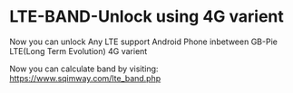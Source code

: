# LTE-BAND-Unlock using 4G varient
Now you can unlock Any LTE support Android Phone inbetween GB-Pie LTE(Long Term Evolution) 4G varient

Now you can calculate band by visiting: https://www.sqimway.com/lte_band.php
 
